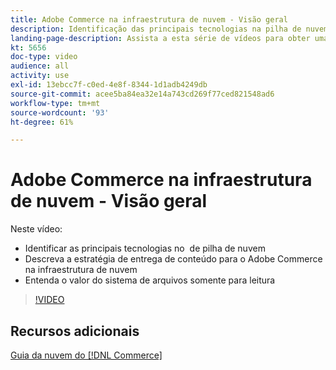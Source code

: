 ```yaml
---
title: Adobe Commerce na infraestrutura de nuvem - Visão geral
description: Identificação das principais tecnologias na pilha de nuvem. Descrição da estratégia de entrega de conteúdo do Adobe Commerce. Entenda o valor do sistema de arquivos somente para leitura.
landing-page-description: Assista a esta série de vídeos para obter uma introdução sobre a infraestrutura em nuvem usada para implantar e gerenciar o Adobe Commerce.
kt: 5656
doc-type: video
audience: all
activity: use
exl-id: 13ebcc7f-c0ed-4e8f-8344-1d1adb4249db
source-git-commit: acee5ba84ea32e14a743cd269f77ced821548ad6
workflow-type: tm+mt
source-wordcount: '93'
ht-degree: 61%

---
```


# Adobe Commerce na infraestrutura de nuvem - Visão geral

Neste vídeo:

- Identificar as principais tecnologias no &#x200B; de pilha de nuvem
- Descreva a estratégia de entrega de conteúdo para o Adobe Commerce na infraestrutura de nuvem
- Entenda o valor do sistema de arquivos somente para leitura

>[!VIDEO](https://video.tv.adobe.com/v/35298?quality=12&learn=on)

## Recursos adicionais

[Guia da nuvem do [!DNL Commerce]](https://devdocs.magento.com/cloud/bk-cloud.html)
